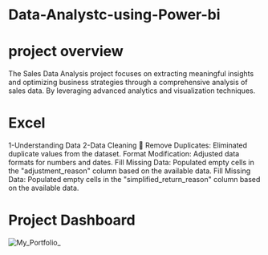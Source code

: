 # Data-Analystc-using-Power-bi

# project overview
The Sales Data Analysis project focuses on extracting meaningful insights and optimizing business strategies through a comprehensive analysis of sales data. By leveraging advanced analytics and visualization techniques.

# Excel
1-Understanding Data
2-Data Cleaning 🧽
Remove Duplicates: Eliminated duplicate values from the dataset.
Format Modification: Adjusted data formats for numbers and dates.
Fill Missing Data: Populated empty cells in the "adjustment_reason" column based on the available data.
Fill Missing Data: Populated empty cells in the "simplified_return_reason" column based on the available data.

# Project Dashboard


![My_Portfolio_](https://github.com/MohamedHamedEL-Sayed/Data-Analystc-using-Power-bi/assets/123799646/dd1f5328-3467-479f-9a3a-e84e3b39237f)
